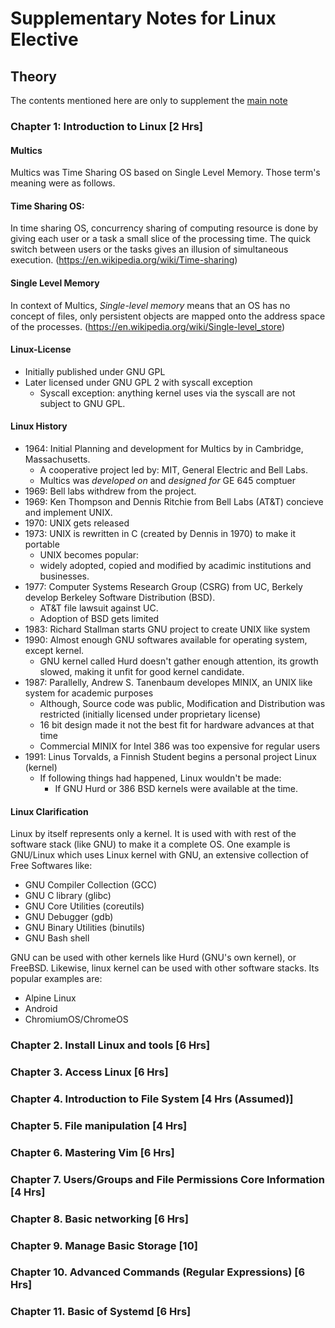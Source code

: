 # Supplementary Notes for Linux Elective
## Theory

The contents mentioned here are only to supplement the [main note](Notes.md)

### Chapter 1: Introduction to Linux [2 Hrs]

#### Multics
Multics was Time Sharing OS based on Single Level Memory. Those term's meaning were as follows.

#### Time Sharing OS:
In time sharing OS, concurrency sharing of computing resource is done by giving each user or a task a small slice of the processing time. The quick switch between users or the tasks gives an illusion of simultaneous execution. (https://en.wikipedia.org/wiki/Time-sharing)

#### Single Level Memory
In context of Multics, *Single-level memory* means that an OS has no concept of files, only persistent objects are mapped onto the address space of the processes. (https://en.wikipedia.org/wiki/Single-level_store)

#### Linux-License
- Initially published under GNU GPL
- Later licensed under GNU GPL 2 with syscall exception
    - Syscall exception: anything kernel uses via the syscall are not subject to GNU GPL.

#### Linux History
- 1964: Initial Planning and development for Multics by in Cambridge, Massachusetts.
    - A cooperative project led by: MIT, General Electric and Bell Labs.
    - Multics was *developed on* and *designed for* GE 645 comptuer
- 1969: Bell labs withdrew from the project.
- 1969: Ken Thompson and Dennis Ritchie from Bell Labs (AT&T) concieve and implement UNIX.
- 1970: UNIX gets released
- 1973: UNIX is rewritten in C (created by Dennis in 1970) to make it portable
    - UNIX becomes popular:
    - widely adopted, copied and modified by acadimic institutions and businesses.
- 1977: Computer Systems Research Group (CSRG) from UC, Berkely develop Berkeley Software Distribution (BSD).
    - AT&T file lawsuit against UC.
    - Adoption of BSD gets limited
- 1983: Richard Stallman starts GNU project to create UNIX like system
- 1990: Almost enough GNU softwares available for operating system, except kernel.
    - GNU kernel called Hurd doesn't gather enough attention, its growth slowed, making it unfit for good kernel candidate.
- 1987: Parallelly, Andrew S. Tanenbaum developes MINIX, an UNIX like system for academic purposes
    - Although, Source code was public, Modification and Distribution was restricted (initially licensed under proprietary license)
    - 16 bit design made it not the best fit for hardware advances at that time
    - Commercial MINIX for Intel 386 was too expensive for regular users
- 1991: Linus Torvalds, a Finnish Student begins a personal project Linux (kernel)
    - If following things had happened, Linux wouldn't be made:
        - If GNU Hurd or 386 BSD kernels were available at the time.

#### Linux Clarification

Linux by itself represents only a kernel. It is used with with rest of the software stack (like GNU) to make it a complete OS. One example is GNU/Linux which uses Linux kernel with GNU, an extensive collection of Free Softwares like:
- GNU Compiler Collection (GCC)
- GNU C library (glibc)
- GNU Core Utilities (coreutils)
- GNU Debugger (gdb)
- GNU Binary Utilities (binutils)
- GNU Bash shell

GNU can be used with other kernels like Hurd (GNU's own kernel), or FreeBSD. Likewise, linux kernel can be used with other software stacks. Its popular examples are:
- Alpine Linux
- Android
- ChromiumOS/ChromeOS


### Chapter 2. Install Linux and tools [6 Hrs]

### Chapter 3. Access Linux [6 Hrs]

### Chapter 4. Introduction to File System [4 Hrs (Assumed)]

### Chapter 5. File manipulation [4 Hrs]

### Chapter 6. Mastering Vim [6 Hrs]

### Chapter 7. Users/Groups and File Permissions Core Information [4 Hrs]

### Chapter 8. Basic networking [6 Hrs]

### Chapter 9. Manage Basic Storage [10]

### Chapter 10. Advanced Commands (Regular Expressions) [6 Hrs]

### Chapter 11. Basic of Systemd [6 Hrs]
